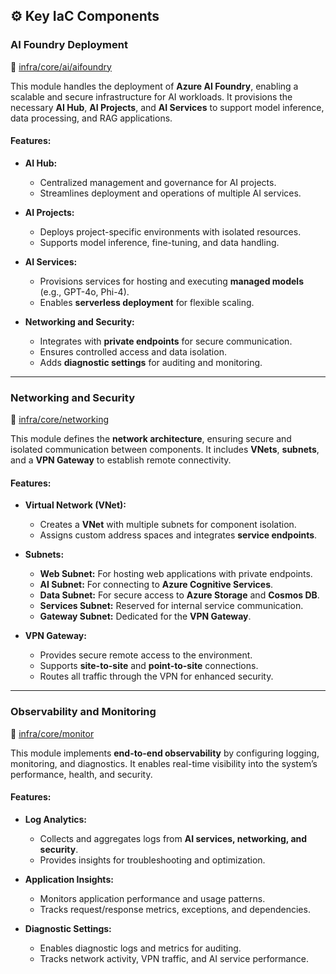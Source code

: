 ## ⚙️ Key IaC Components  

### **AI Foundry Deployment**  
📁 [infra/core/ai/aifoundry](infra/core/ai/aifoundry)  

This module handles the deployment of **Azure AI Foundry**, enabling a scalable and secure infrastructure for AI workloads. It provisions the necessary **AI Hub**, **AI Projects**, and **AI Services** to support model inference, data processing, and RAG applications.  

#### **Features:**  
- **AI Hub:**  
  - Centralized management and governance for AI projects.  
  - Streamlines deployment and operations of multiple AI services.  

- **AI Projects:**  
  - Deploys project-specific environments with isolated resources.  
  - Supports model inference, fine-tuning, and data handling.  

- **AI Services:**  
  - Provisions services for hosting and executing **managed models** (e.g., GPT-4o, Phi-4).  
  - Enables **serverless deployment** for flexible scaling.  

- **Networking and Security:**  
  - Integrates with **private endpoints** for secure communication.  
  - Ensures controlled access and data isolation.  
  - Adds **diagnostic settings** for auditing and monitoring.  

--- 

### **Networking and Security**  
📁 [infra/core/networking](infra/core/networking)  

This module defines the **network architecture**, ensuring secure and isolated communication between components. It includes **VNets**, **subnets**, and a **VPN Gateway** to establish remote connectivity.  

#### **Features:**  
- **Virtual Network (VNet):**  
  - Creates a **VNet** with multiple subnets for component isolation.  
  - Assigns custom address spaces and integrates **service endpoints**.  

- **Subnets:**  
  - **Web Subnet:** For hosting web applications with private endpoints.  
  - **AI Subnet:** For connecting to **Azure Cognitive Services**.  
  - **Data Subnet:** For secure access to **Azure Storage** and **Cosmos DB**.  
  - **Services Subnet:** Reserved for internal service communication.  
  - **Gateway Subnet:** Dedicated for the **VPN Gateway**.  

- **VPN Gateway:**  
  - Provides secure remote access to the environment.  
  - Supports **site-to-site** and **point-to-site** connections.  
  - Routes all traffic through the VPN for enhanced security.  

--- 

### **Observability and Monitoring**  
📁 [infra/core/monitor](infra/core/monitor)  

This module implements **end-to-end observability** by configuring logging, monitoring, and diagnostics. It enables real-time visibility into the system’s performance, health, and security.  

#### **Features:**  
- **Log Analytics:**  
  - Collects and aggregates logs from **AI services, networking, and security**.  
  - Provides insights for troubleshooting and optimization.  

- **Application Insights:**  
  - Monitors application performance and usage patterns.  
  - Tracks request/response metrics, exceptions, and dependencies.  

- **Diagnostic Settings:**  
  - Enables diagnostic logs and metrics for auditing.  
  - Tracks network activity, VPN traffic, and AI service performance.  
  
